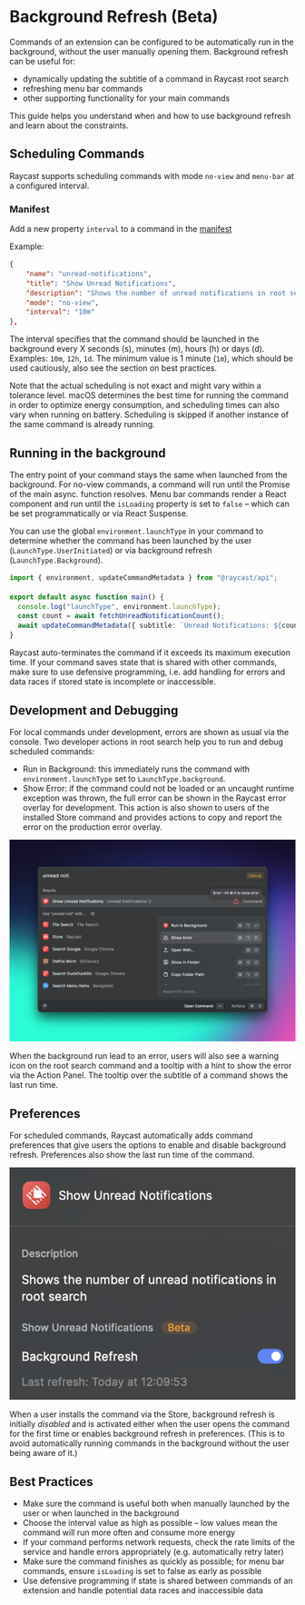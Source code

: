 # Background Refresh (Beta)

Commands of an extension can be configured to be automatically run in the background, without the user manually opening them.
Background refresh can be useful for:

- dynamically updating the subtitle of a command in Raycast root search
- refreshing menu bar commands
- other supporting functionality for your main commands

This guide helps you understand when and how to use background refresh and learn about the constraints.

## Scheduling Commands

Raycast supports scheduling commands with mode `no-view` and `menu-bar` at a configured interval.

### Manifest

Add a new property `interval` to a command in the [manifest](./manifest.md#command-properties)

Example:
```json
{
    "name": "unread-notifications",
    "title": "Show Unread Notifications",
    "description": "Shows the number of unread notifications in root search",
    "mode": "no-view",
    "interval": "10m"
},
```

The interval specifies that the command should be launched in the background every X seconds (s), minutes (m), hours (h) or days (d). Examples: `10m`, `12h`, `1d`. The minimum value is 1 minute (`1m`), which should be used cautiously, also see the section on best practices.

Note that the actual scheduling is not exact and might vary within a tolerance level. macOS determines the best time for running the command in order to optimize energy consumption, and scheduling times can also vary when running on battery. Scheduling is skipped if another instance of the same command is already running.

## Running in the background

The entry point of your command stays the same when launched from the background. For no-view commands, a command will run until the Promise of the main async. function resolves. Menu bar commands render a React component and run until the `isLoading` property is set to `false` – which can be set programmatically or via React Suspense.

You can use the global `environment.launchType` in your command to determine whether the command has been launched by the user (`LaunchType.UserInitiated`) or via background refresh (`LaunchType.Background`).

```typescript
import { environment, updateCommandMetadata } from "@raycast/api";

export default async function main() {
  console.log("launchType", environment.launchType);
  const count = await fetchUnreadNotificationCount();
  await updateCommandMetadata({ subtitle: `Unread Notifications: ${count}` });
}
```

 Raycast auto-terminates the command if it exceeds its maximum execution time. If your command saves state that is shared with other commands, make sure to use defensive programming, i.e. add handling for errors and data races if stored state is incomplete or inaccessible.

## Development and Debugging

For local commands under development, errors are shown as usual via the console. Two developer actions in root search help you to run and debug scheduled commands:

- Run in Background: this immediately runs the command with `environment.launchType` set to `LaunchType.background`.
- Show Error: if the command could not be loaded or an uncaught runtime exception was thrown, the full error can be shown in the Raycast error overlay for development. This action is also shown to users of the installed Store command and provides actions to copy and report the error on the production error overlay.

![](../.gitbook/assets/background-refresh-error.png)

When the background run lead to an error, users will also see a warning icon on the root search command and a tooltip with a hint to show the error via the Action Panel. The tooltip over the subtitle of a command shows the last run time.

## Preferences

For scheduled commands, Raycast automatically adds command preferences that give users the options to enable and disable background refresh. Preferences also show the last run time of the command.

![](../.gitbook/assets/background-refresh-preferences.png)

When a user installs the command via the Store, background refresh is initially *disabled* and is activated either when the user opens the command for the first time or enables background refresh in preferences. (This is to avoid automatically running commands in the background without the user being aware of it.)

## Best Practices

- Make sure the command is useful both when manually launched by the user or when launched in the background
- Choose the interval value as high as possible – low values mean the command will run more often and consume more energy
- If your command performs network requests, check the rate limits of the service and handle errors appropriately (e.g. automatically retry later)
- Make sure the command finishes as quickly as possible; for menu bar commands, ensure `isLoading` is set to false as early as possible
- Use defensive programming if state is shared between commands of an extension and handle potential data races and inaccessible data
